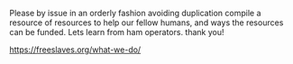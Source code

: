 Please by issue in an orderly fashion avoiding duplication compile a resource of resources to help our fellow humans, and ways the resources can be funded.
Lets learn from ham operators. thank you!

https://freeslaves.org/what-we-do/
      
